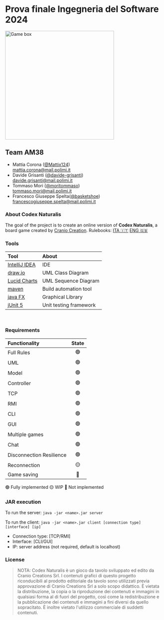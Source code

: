 # Prova finale Ingegneria del Software 2024

<img src="https://www.craniocreations.it/storage/media/products/19/41/Codex_scatola+ombra.png" alt="Game box" width="350"/>

## Team AM38

- Mattia Corona ([@Mattix124](https://github.com/Mattix124))<br> mattia.corona@mail.polimi.it
- Davide Grisanti ([@davide-grisanti](https://github.com/davide-grisanti))<br> davide.grisanti@mail.polimi.it
- Tommaso Mori ([@moritommaso](https://github.com/moritommaso))<br> tommaso.mori@mail.polimi.it
- Francesco Giuseppe Spelta([@basketshoe](https://github.com/basketshoe))<br> francescogiuseppe.spelta@mail.polimi.it

### About Codex Naturalis

The goal of the project is to create an online version of **Codex Naturalis**, a board game created by [Cranio Creation](https://www.craniocreations.it/).
Rulebooks: [ITA 🇮🇹](https://www.craniocreations.it/storage/media/product_downloads/126/1516/CODEX_ITA_Rules_compressed.pdf) [ENG 🇬🇧]()

### Tools

| Tool												| About						|
|:--------------------------------------------------|:--------------------------|
| [IntelliJ IDEA](https://www.jetbrains.com/idea/)	| IDE						|
| [draw.io](https://draw.io)						| UML Class Diagram			|
| [Lucid Charts](https://www.lucidchart.com/)		| UML Sequence Diagram		|
| [maven](https://maven.apache.org/)				| Build automation tool 	|
| [java FX](https://openjfx.io/)					| Graphical Library			|
| [jUnit 5](https://junit.org/junit5/)				| Unit testing framework	|
<br>

### Requirements

| Functionality             |  State  |
|:--------------------------|:-------:|
| Full Rules                |    🟢   |
| UML                       |    🟢   |
| Model                     |    🟢   |
| Controller                |    🟢   |
| TCP                       |    🟢   |
| RMI                       |    🟢   |
| CLI                       |    🟢   |
| GUI                       |    🟢   |
| Multiple games            |    🟢   |
| Chat                      |    🟢   |
| Disconnection Resilience  |    🟢   |
| Reconnection              |    🟡   |
| Game saving               |    🔴   |

🟢 Fully implemented
🟡 WIP
🔴 Not implemented

### JAR execution

To run the server:
```java -jar <name>.jar server```

To run the client:
```java -jar <name>.jar client [connection type] [interface] [ip]```
* Connection type: [TCP/RMI]
* Interface: [CLI/GUI]
* IP: server address (not required, default is localhost)

### License

> NOTA: Codex Naturalis è un gioco da tavolo sviluppato ed edito da Cranio Creations Srl. I contenuti grafici di questo progetto riconducibili al prodotto editoriale da tavolo sono utilizzati previa approvazione di Cranio Creations Srl a solo scopo didattico. È vietata la distribuzione, la copia o la riproduzione dei contenuti e immagini in qualsiasi forma al di fuori del progetto, così come la redistribuzione e la pubblicazione dei contenuti e immagini a fini diversi da quello sopracitato. È inoltre vietato l'utilizzo commerciale di suddetti contenuti.
